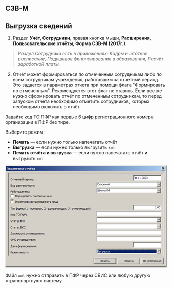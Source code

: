 ## СЗВ-М

## Выгрузка сведений

1. Раздел **Учёт, Сотрудники**, правая кнопка мыши, **Расширения, Пользовательские отчёты, Форма СЗВ-М (2017г.)**.

> _Раздел Сотрудники есть в приложениях: Кадры и штатное расписание, Подушевое финансирование в образовании, Расчёт заработной платы._

2. Отчёт может формироваться по отмеченным сотрудникам либо по всем сотрудникам учреждения, работавшим за отчетный период.  Это задается в параметрах отчета при помощи флага "Формировать по отмеченным". Рекомендуется этот флаг не ставить. Если все же нужно сформировать отчёт по отмеченным сотрудникам, то перед запуском отчета необходимо отметить сотрудников, которых необходимо включить в отчёт.

Задайте код ТО ПФР как первые 6 цифр регистрационного номера организации в ПФР без тире.

Выберите режим:
* **Печать** — если нужно только напечатать отчёт
* **Выгрузка** — если нужно только выгрузить `xml`
* **Печать отчёта и выгрузка** — если нужно напечатать отчёт и выгрузить `xml`

![Параметры отчёта](images/szv-m_param.png)

Файл `xml` нужно отправить в ПФР через СБИС или любую другую «транспортную» систему.